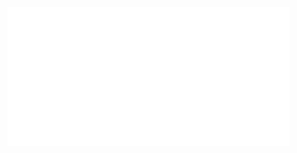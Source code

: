 <!-- [![Arloor's GitHub stats](https://github-readme-stats.vercel.app/api?username=arloor)](https://github.com/anuraghazra/github-readme-stats) -->

![Metrics](/github-metrics.svg)
